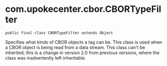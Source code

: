 # com.upokecenter.cbor.CBORTypeFilter

    public final class CBORTypeFilter extends Object

Specifies what kinds of CBOR objects a tag can be. This class is used when a
 CBOR object is being read from a data stream. This class can't be
 inherited; this is a change in version 2.0 from previous versions,
 where the class was inadvertently left inheritable.
